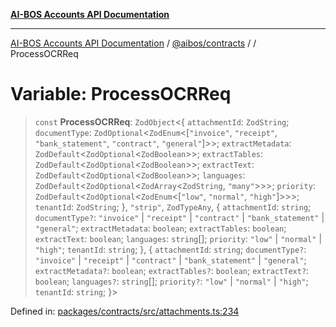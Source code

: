 [**AI-BOS Accounts API Documentation**](../../../README.md)

***

[AI-BOS Accounts API Documentation](../../../README.md) / [@aibos/contracts](../README.md) / [](../README.md) / ProcessOCRReq

# Variable: ProcessOCRReq

> `const` **ProcessOCRReq**: `ZodObject`\<\{ `attachmentId`: `ZodString`; `documentType`: `ZodOptional`\<`ZodEnum`\<\[`"invoice"`, `"receipt"`, `"bank_statement"`, `"contract"`, `"general"`\]\>\>; `extractMetadata`: `ZodDefault`\<`ZodOptional`\<`ZodBoolean`\>\>; `extractTables`: `ZodDefault`\<`ZodOptional`\<`ZodBoolean`\>\>; `extractText`: `ZodDefault`\<`ZodOptional`\<`ZodBoolean`\>\>; `languages`: `ZodDefault`\<`ZodOptional`\<`ZodArray`\<`ZodString`, `"many"`\>\>\>; `priority`: `ZodDefault`\<`ZodOptional`\<`ZodEnum`\<\[`"low"`, `"normal"`, `"high"`\]\>\>\>; `tenantId`: `ZodString`; \}, `"strip"`, `ZodTypeAny`, \{ `attachmentId`: `string`; `documentType?`: `"invoice"` \| `"receipt"` \| `"contract"` \| `"bank_statement"` \| `"general"`; `extractMetadata`: `boolean`; `extractTables`: `boolean`; `extractText`: `boolean`; `languages`: `string`[]; `priority`: `"low"` \| `"normal"` \| `"high"`; `tenantId`: `string`; \}, \{ `attachmentId`: `string`; `documentType?`: `"invoice"` \| `"receipt"` \| `"contract"` \| `"bank_statement"` \| `"general"`; `extractMetadata?`: `boolean`; `extractTables?`: `boolean`; `extractText?`: `boolean`; `languages?`: `string`[]; `priority?`: `"low"` \| `"normal"` \| `"high"`; `tenantId`: `string`; \}\>

Defined in: [packages/contracts/src/attachments.ts:234](https://github.com/pohlai88/accounts/blob/48103fb36d28b2b9bfb33472b6de2f719773cde9/packages/contracts/src/attachments.ts#L234)
